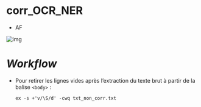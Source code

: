 # corr_OCR_NER

- AF

![img](./corr_ocr_ren.jpg)

# *Workflow*





- Pour retirer les lignes vides après l’extraction du texte brut à partir de la balise `<body>` :

  `ex -s +'v/\S/d' -cwq txt_non_corr.txt`

